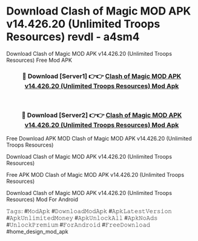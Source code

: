 # Download Clash of Magic MOD APK v14.426.20 (Unlimited Troops Resources) revdl - a4sm4
Download Clash of Magic MOD APK v14.426.20 (Unlimited Troops Resources) Free Mod APK

<div align="center">
<h3>🔴 Download [Server1] 👉👉 <a href="https://apk-comot.site?title=Clash_of_Magic_MOD_APK_v14.426.20_(Unlimited_Troops_Resources)">Clash of Magic MOD APK v14.426.20 (Unlimited Troops Resources) Mod Apk</a></h3><br>

<h3>🔴 Download [Server2] 👉👉 <a href="https://apk-comot.site?title=Clash_of_Magic_MOD_APK_v14.426.20_(Unlimited_Troops_Resources)">Clash of Magic MOD APK v14.426.20 (Unlimited Troops Resources) Mod Apk</a></h3>
</div>


Free Download APK MOD Clash of Magic MOD APK v14.426.20 (Unlimited Troops Resources)

Download Clash of Magic MOD APK v14.426.20 (Unlimited Troops Resources) 

Free APK MOD Clash of Magic MOD APK v14.426.20 (Unlimited Troops Resources) 

Download Clash of Magic MOD APK v14.426.20 (Unlimited Troops Resources) Mod For Android

𝚃𝚊𝚐𝚜: #𝙼𝚘𝚍𝙰𝚙𝚔 #𝙳𝚘𝚠𝚗𝚕𝚘𝚊𝚍𝙼𝚘𝚍𝙰𝚙𝚔 #𝙰𝚙𝚔𝙻𝚊𝚝𝚎𝚜𝚝𝚅𝚎𝚛𝚜𝚒𝚘𝚗 #𝙰𝚙𝚔𝚄𝚗𝚕𝚒𝚖𝚒𝚝𝚎𝚍𝙼𝚘𝚗𝚎𝚢 #𝙰𝚙𝚔𝚄𝚗𝚕𝚘𝚌𝚔𝙰𝚕𝚕 #𝙰𝚙𝚔𝙽𝚘𝙰𝚍𝚜 #𝚄𝚗𝚕𝚘𝚌𝚔𝙿𝚛𝚎𝚖𝚒𝚞𝚖 #𝙵𝚘𝚛𝙰𝚗𝚍𝚛𝚘𝚒𝚍 #𝙵𝚛𝚎𝚎𝙳𝚘𝚠𝚗𝚕𝚘𝚊𝚍 #home_design_mod_apk